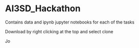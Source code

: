 # AI3SD_Hackathon

Contains data and ipynb jupyter notebooks for each of the tasks

Download by right clicking at the top and select clone

Jo
